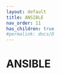 ```yaml
---
layout: default
title: ANSIBLE
nav_order: 11
has_children: true
#permalink: docs/D
---
```

# ANSIBLE
